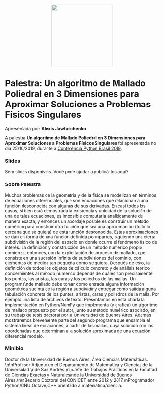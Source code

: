 <p align="center"><img src="../logo_python_brasil_2019-01.svg" width="200"></p>

# Palestra: Un algoritmo de Mallado Poliedral en 3 Dimensiones para Aproximar Soluciones a Problemas Físicos Singulares
Apresentada por: **Alexis Jawtuschenko**


A palestra **Un algoritmo de Mallado Poliedral en 3 Dimensiones para Aproximar Soluciones a Problemas Físicos Singulares** foi apresentada no dia 25/10/2019, durante a [Conferência Python Brasil 2019](http://2019.pythonbrasil.org.br).



### Slides

Sem slides disponíveis. Você pode ajudar a publicá-los aqui?



### Sobre Palestra
Muchos problemas de la geometría y de la física se modelizan en términos de ecuaciones diferenciales, que son ecuaciones que relacionan a una función desconocida con algunas de sus derivadas. En casi todos los casos, si bien está demostrada la existencia y unicidad de la solución de una de tales ecuaciones, es imposible computarla analíticamente de manera exacta, y entonces un abordaje posible es construir un método numérico para construir otra función que sea una aproximación (todo lo cercana que se quiera) de esta función desconocida. Estas aproximaciones se dan en forma de una función definida por\npartes, siguiendo una cierta subdivisión de la región del espacio en donde ocurre el fenómeno físico de interés. La definición y construcción de un método numérico propio comienza, entonces, con la explicitación del proceso de mallado, que consiste en una sucesión infinita de subdivisiones del dominio, con elementos de medida tan pequeña como se quiera. Después de esto, la definición de todos los objetos de cálculo concreto y de análisis teórico concernientes al método numérico depende de cuáles son precisamente los puntos, las aristas, las caras y los poliedros de las mallas. Un programa\nde mallado debe tomar como entrada alguna información geométrica sucinta de la región a subdividir y entregar como salida alguna tabulación concreta de los puntos, aristas, caras y poliedros de la malla. Por ejemplo una lista de archivos de texto. Presentamos en esta charla la implementación en Python/NumPy que implementa (y grafica) un algoritmo de mallado propuesto por el autor, junto su método numérico asociado, en su trabajo de tesis doctoral por la Universidad de Buenos Aires. Además mostraremos brevemente parte del segundo programa que ensambla el sistema lineal de ecuaciones, a partir de las mallas, cuya solución son las coordenadas que determinan a la solución aproximada de una ecuación diferencial modelo.



### Minibio
Doctor de la Universidad de Buenos Aires, Área Ciencias Matemáticas. \n\nProfesor Adjunto en el Departamento de Matemática y Ciencias de la Universidad \nde San Andrés.\n\nJefe de Trabajos Prácticos en la Facultad de Ciencias Exactas y Naturales\nde la Universidad de Buenos Aires.\n\nBecario Doctoral del CONICET entre 2012 y 2017.\nProgramador Python/GNU Octave/C++ orientado a matemática/ciencia.


